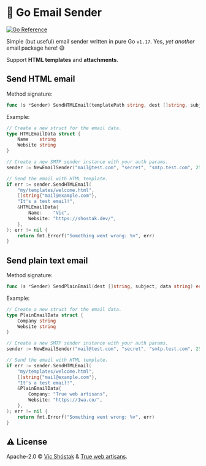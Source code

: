 # 📮 Go Email Sender

[![Go Reference](https://pkg.go.dev/badge/github.com/koddr/go-email-sender.svg)](https://pkg.go.dev/github.com/koddr/go-email-sender)

Simple (but useful) email sender written in pure Go `v1.17`. Yes, _yet another_ email package here! 😅

Support **HTML templates** and **attachments**.

## Send HTML email

Method signature:

```go
func (s *Sender) SendHTMLEmail(templatePath string, dest []string, subject string, data interface{}) error
```

Example:

```go
// Create a new struct for the email data.
type HTMLEmailData struct {
    Name    string
    Website	string
}

// Create a new SMTP sender instance with your auth params.
sender := NewEmailSender("mail@test.com", "secret", "smtp.test.com", 25)

// Send the email with HTML template.
if err := sender.SendHTMLEmail(
    "my/templates/welcome.html",
    []string{"mail@example.com"},
    "It's a test email!",
    &HTMLEmailData{
        Name:    "Vic",
        Website: "https://shostak.dev/",
    },
); err != nil {
    return fmt.Errorf("Something went wrong: %v", err)
}
```

## Send plain text email

Method signature:

```go
func (s *Sender) SendPlainEmail(dest []string, subject, data string) error
```

Example:

```go
// Create a new struct for the email data.
type PlainEmailData struct {
    Company string
    Website	string
}

// Create a new SMTP sender instance with your auth params.
sender := NewEmailSender("mail@test.com", "secret", "smtp.test.com", 25)

// Send the email with HTML template.
if err := sender.SendHTMLEmail(
    "my/templates/welcome.html",
    []string{"mail@example.com"},
    "It's a test email!",
    &PlainEmailData{
        Company: "True web artisans",
        Website: "https://1wa.co/",
    },
); err != nil {
    return fmt.Errorf("Something went wrong: %v", err)
}
```

## ⚠️ License

Apache-2.0 © [Vic Shóstak](https://shostak.dev/) & [True web artisans](https://1wa.co/).
